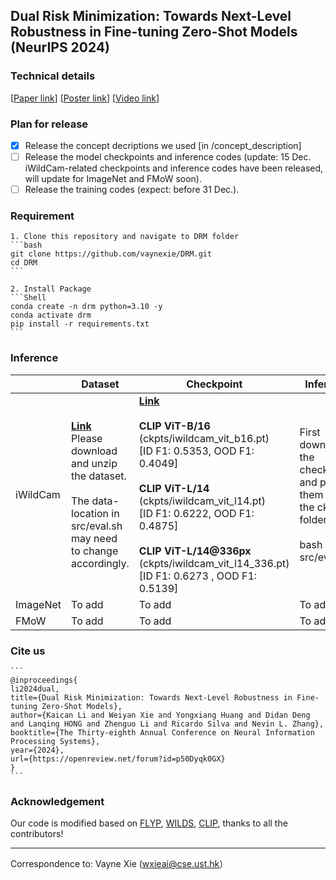 ## Dual Risk Minimization: Towards Next-Level Robustness in Fine-tuning Zero-Shot Models (NeurIPS 2024)

### Technical details
[[Paper link](https://arxiv.org/abs/2411.19757)]          [[Poster link](https://drive.google.com/file/d/1kD7zwrWxMg_7JaZ3J3dP0uuPh2zsUC5V/view?usp=drive_link)]          [[Video link](https://neurips.cc/virtual/2024/poster/93578)]

### Plan for release

- [x] Release the concept decriptions we used [in /concept_description] 
- [ ] Release the model checkpoints and inference codes (update: 15 Dec. iWildCam-related checkpoints and inference codes have been released, will update for ImageNet and FMoW soon).
- [ ] Release the training codes (expect: before 31 Dec.).

### Requirement

````
1. Clone this repository and navigate to DRM folder
```bash
git clone https://github.com/vaynexie/DRM.git
cd DRM
```

2. Install Package
```Shell
conda create -n drm python=3.10 -y
conda activate drm
pip install -r requirements.txt
```
````

### Inference

|          | Dataset                                                      | Checkpoint                                                   | Inference                                                    |
| :------- | ------------------------------------------------------------ | ------------------------------------------------------------ | ------------------------------------------------------------ |
| iWildCam | [**Link**](https://worksheets.codalab.org/rest/bundles/0x6313da2b204647e79a14b468131fcd64/contents/blob/)<br />Please download and unzip the dataset.<br /><br />The data-location in src/eval.sh may need to change accordingly. | [**Link**](https://hkustconnect-my.sharepoint.com/:f:/g/personal/wxieai_connect_ust_hk/ElA73hZ8UAlMgzmjIy99ycgBu6CZCNG-mSzdcqJHBrklIw?e=f8wXDf)<br /><br />**CLIP ViT-B/16**<br />(ckpts/iwildcam_vit_b16.pt) <br />[ID F1: 0.5353, OOD F1: 0.4049]<br /><br />**CLIP ViT-L/14**<br />(ckpts/iwildcam_vit_l14.pt) <br />[ID F1: 0.6222, OOD F1: 0.4875]<br /><br />**CLIP ViT-L/14@336px**<br />(ckpts/iwildcam_vit_l14_336.pt) <br />[ID F1: 0.6273 , OOD F1: 0.5139] | First download the checkpoints and put them under the ckpts folder <br /><br />bash src/eval.sh |
| ImageNet | To add                                                       | To add                                                       | To add                                                       |
| FMoW     | To add                                                       | To add                                                       | To add                                                       |

### Cite us

````
```
@inproceedings{
li2024dual,
title={Dual Risk Minimization: Towards Next-Level Robustness in Fine-tuning Zero-Shot Models},
author={Kaican Li and Weiyan Xie and Yongxiang Huang and Didan Deng and Lanqing HONG and Zhenguo Li and Ricardo Silva and Nevin L. Zhang},
booktitle={The Thirty-eighth Annual Conference on Neural Information Processing Systems},
year={2024},
url={https://openreview.net/forum?id=p50Dyqk0GX}
}
```
````

### Acknowledgement

Our code is modified based on [FLYP](https://github.com/locuslab/FLYP), [WILDS](https://github.com/p-lambda/wilds), [CLIP](https://github.com/openai/CLIP), thanks to all the contributors!

-------

Correspondence to: Vayne Xie (wxieai@cse.ust.hk）





